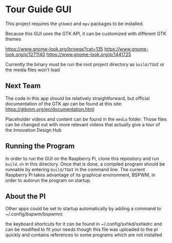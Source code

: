 # Tour Guide GUI

This project requires the `gtkmm3` and `mpv` packages to be installed.

Because this GUI uses the GTK API, it can be customized with different GTK themes

https://www.gnome-look.org/browse?cat=135
https://www.gnome-look.org/p/1271140
https://www.gnome-look.org/p/1441725


Currently the binary must be run the root project directory as `build/TGUI` or the media files won't load

## Next Team

The code in this app should be relatively straightforward, but official documentation of the GTK api can be found at this site:
https://gtkmm.org/en/documentation.html

Placeholder videos and content can be found in the `media` folder.
Those files can be changed out with more relevant videos that actually give a tour
of the Innovation Design Hub

## Running the Program

In order to run the GUI on the Raspberry Pi, clone this repository and run `build.sh`
in this directory. Once that is done, a compiled program should be runnable by
entering `build/TGUI` in the command line. The current Raspberry Pi takes advantage
of its graphical environment, BSPWM, in order to autorun the program on startup.

## About the PI

Other apps could be set to startup automatically by adding a command to ~/.config/bspwm/bspwmrc

the keyboard shortcuts for it can be found in ~/.config/sxhkd/sxhkdrc and can be modified to fit your needs
though this file was uploaded to the pi quickly and contains references to some programs which are not installed
